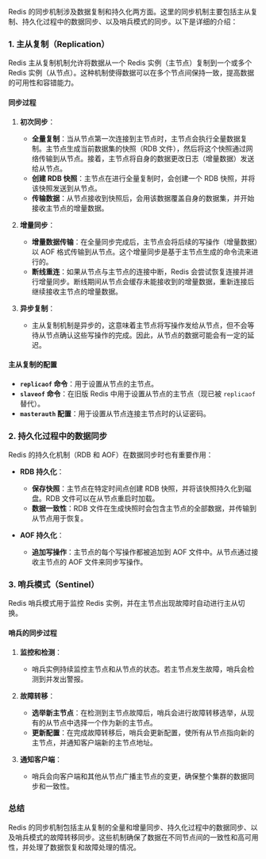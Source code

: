 Redis 的同步机制涉及数据复制和持久化两方面。这里的同步机制主要包括主从复制、持久化过程中的数据同步、以及哨兵模式的同步。以下是详细的介绍：

### 1. 主从复制（Replication）

Redis 主从复制机制允许将数据从一个 Redis 实例（主节点）复制到一个或多个 Redis 实例（从节点）。这种机制使得数据可以在多个节点间保持一致，提高数据的可用性和容错能力。

#### **同步过程**

1. **初次同步**：
   - **全量复制**：当从节点第一次连接到主节点时，主节点会执行全量数据复制。主节点生成当前数据集的快照（RDB 文件），然后将这个快照通过网络传输到从节点。接着，主节点将自身的数据更改日志（增量数据）发送给从节点。
   - **创建 RDB 快照**：主节点在进行全量复制时，会创建一个 RDB 快照，并将该快照发送到从节点。
   - **传输数据**：从节点接收到快照后，会用该数据覆盖自身的数据集，并开始接收主节点的增量数据。

2. **增量同步**：
   - **增量数据传输**：在全量同步完成后，主节点会将后续的写操作（增量数据）以 AOF 格式传输到从节点。这个增量同步是基于主节点生成的命令流来进行的。
   - **断线重连**：如果从节点与主节点的连接中断，Redis 会尝试恢复连接并进行增量同步。断线期间从节点会缓存未能接收到的增量数据，重新连接后继续接收主节点的增量数据。

3. **异步复制**：
   - 主从复制机制是异步的，这意味着主节点将写操作发给从节点，但不会等待从节点确认这些写操作的完成。因此，从节点的数据可能会有一定的延迟。

#### **主从复制的配置**

- **`replicaof` 命令**：用于设置从节点的主节点。
- **`slaveof` 命令**：在旧版 Redis 中用于设置从节点的主节点（现已被 `replicaof` 替代）。
- **`masterauth` 配置**：用于设置从节点连接主节点时的认证密码。

### 2. 持久化过程中的数据同步

Redis 的持久化机制（RDB 和 AOF）在数据同步时也有重要作用：

- **RDB 持久化**：
  - **保存快照**：主节点在特定时间点创建 RDB 快照，并将该快照持久化到磁盘。RDB 文件可以在从节点重启时加载。
  - **数据一致性**：RDB 文件在生成快照时会包含主节点的全部数据，并传输到从节点用于恢复。

- **AOF 持久化**：
  - **追加写操作**：主节点的每个写操作都被追加到 AOF 文件中。从节点通过接收主节点的 AOF 文件来同步写操作。

### 3. 哨兵模式（Sentinel）

Redis 哨兵模式用于监控 Redis 实例，并在主节点出现故障时自动进行主从切换。

#### **哨兵的同步过程**

1. **监控和检测**：
   - 哨兵实例持续监控主节点和从节点的状态。若主节点发生故障，哨兵会检测到并发出警报。

2. **故障转移**：
   - **选举新主节点**：在检测到主节点故障后，哨兵会进行故障转移选举，从现有的从节点中选择一个作为新的主节点。
   - **更新配置**：在完成故障转移后，哨兵会更新配置，使所有从节点指向新的主节点，并通知客户端新的主节点地址。

3. **通知客户端**：
   - 哨兵会向客户端和其他从节点广播主节点的变更，确保整个集群的数据同步和一致性。

### 总结

Redis 的同步机制包括主从复制的全量和增量同步、持久化过程中的数据同步、以及哨兵模式的故障转移同步。这些机制确保了数据在不同节点间的一致性和高可用性，并处理了数据恢复和故障处理的情况。